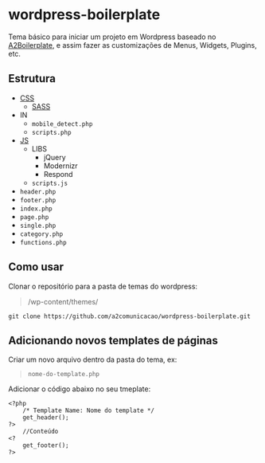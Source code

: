 wordpress-boilerplate
=====================

Tema básico para iniciar um projeto em Wordpress baseado no [A2Boilerplate](http://https://github.com/a2comunicacao/A2boilerplate), e assim fazer as customizações de Menus, Widgets, Plugins, etc.

## Estrutura ##

* [CSS](https://github.com/a2comunicacao/A2boilerplate#css)
	* [SASS](https://github.com/a2comunicacao/A2boilerplate#sass)
* IN
	* `mobile_detect.php`
	* `scripts.php`
* [JS](#js)
	* LIBS
		* jQuery
		* Modernizr
		* Respond
	* `scripts.js`
* `header.php`
* `footer.php`
* `index.php`
* `page.php`
* `single.php`
* `category.php`
* `functions.php`



## Como usar ##

Clonar o repositório para a pasta de temas do wordpress: 
> /wp-content/themes/

    git clone https://github.com/a2comunicacao/wordpress-boilerplate.git

## Adicionando novos templates de páginas ##
Criar um novo arquivo dentro da pasta do tema, ex:  
> `nome-do-template.php`

Adicionar o código abaixo no seu tmeplate:

    <?php     
    	/* Template Name: Nome do template */    
    	get_header();     
    ?>
    	//Conteúdo
    <?
		get_footer();
	?>



